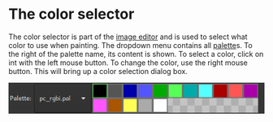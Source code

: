 # The color selector

The color selector is part of the <a href="image_editor.html">image editor</a> and is used to select
what color to use when painting. The dropdown menu contains all
<a href="../glossary.html#palette">palette</a>s. To the right of the palette name, its content is
shown. To select a color, click on int with the left mouse button. To change the color, use the
right mouse button. This will bring up a color selection dialog box.

![The color selector creator](color_selector.png)